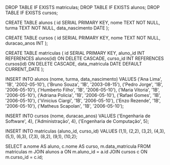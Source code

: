 DROP TABLE IF EXISTS matriculas;
DROP TABLE IF EXISTS alunos;
DROP TABLE IF EXISTS cursos;

CREATE TABLE alunos (
  id SERIAL PRIMARY KEY,
  nome TEXT NOT NULL,
  turma TEXT NOT NULL,
  data_nascimento DATE
);

CREATE TABLE cursos (
  id SERIAL PRIMARY KEY,
  nome TEXT NOT NULL,
  duracao_anos INT
);

CREATE TABLE matriculas (
  id SERIAL PRIMARY KEY,
  aluno_id INT REFERENCES alunos(id) ON DELETE CASCADE,
  curso_id INT REFERENCES cursos(id) ON DELETE CASCADE,
  data_matricula DATE DEFAULT CURRENT_DATE
);

INSERT INTO alunos (nome, turma, data_nascimento)
VALUES 
('Ana Lima', '1B', '2002-05-10'),
('Bruno Souza', '1B', '2003-08-15'),
('Pedro Jorge', '1B', '2006-05-10'),
('Humberto Filho', '1B', '2006-05-10'),
('Maria Vitoria', '1B', '2006-05-10'),
('Adriana Policia', '1B', '2006-05-10'),
('Rafael Gomes', '1B', '2006-05-10'),
('Vinicius Ciargi', '1B', '2006-05-10'),
('Enzo Rezende', '1B', '2006-05-10'),
('Matheus Scapolan', '1B', '2006-05-10');

INSERT INTO cursos (nome, duracao_anos)
VALUES 
('Engenharia de Software', 4),
('Administração', 4),
('Engenharia de Computação', 5);

INSERT INTO matriculas (aluno_id, curso_id)
VALUES
(1,1),
(2,2),
(3,2),
(4,3),
(5,1),
(6,3),
(7,3),
(8,2),
(9,1),
(10,2);

SELECT 
  a.nome AS aluno,
  c.nome AS curso,
  m.data_matricula
FROM matriculas m
JOIN alunos a ON m.aluno_id = a.id
JOIN cursos c ON m.curso_id = c.id;
